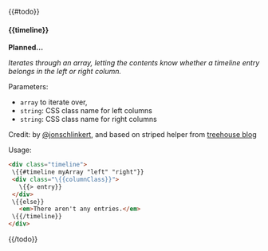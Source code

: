 {{#todo}}
#### \{{timeline}}
**Planned...**

_Iterates through an array, letting the contents know whether a timeline entry belongs in the left or right column._

Parameters:

* `array` to iterate over,
* `string`: CSS class name for left columns
* `string`: CSS class name for right columns

Credit: by [@jonschlinkert](http://github.com/jonschlinkert), and based on striped helper from [treehouse blog](http://blog.teamtreehouse.com/handlebars-js-part-2-partials-and-helpers)

Usage:

```html
<div class="timeline">
 \{{#timeline myArray "left" "right"}}
 <div class="\{{columnClass}}">
   \{{> entry}}
 </div>
 \{{else}}
   <em>There aren't any entries.</em>
 \{{/timeline}}
</div>
```
{{/todo}}
